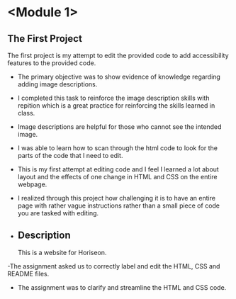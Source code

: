 # <Module 1>

## The First Project

The first project is my attempt to edit the provided code to add accessibility features to the provided code.

- The primary objective was to show evidence of knowledge regarding adding image descriptions.
- I completed this task to reinforce the image description skills with repition which is a great practice for reinforcing the skills learned in class.
- Image descriptions are helpful for those who cannot see the intended image.
- I was able to learn how to scan through the html code to look for the parts of the code that I need to edit.
- This is my first attempt at editing code and I feel I learned a lot about layout and the effects of one change in HTML and CSS on the entire webpage.
- I realized through this project how challenging it is to have an entire page with rather vague instructions rather than a small piece of code you are tasked with editing.

- ## Description
  This is a website for Horiseon.
  
-The assignment asked us to correctly label and edit the HTML, CSS and README files.
- The assignment was to clarify and streamline the HTML and CSS code.
